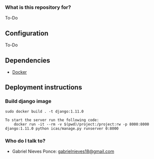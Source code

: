 ### What is this repository for? ###

To-Do

## Configuration ##

To-Do

## Dependencies ##

 * [Docker](https://docs.docker.com/engine/installation/)

## Deployment instructions ##

### Build django image  ###

```
sudo docker build . -t django:1.11.0
```

```
To start the server run the following code:
	docker run -it --rm -v $(pwd)/project:/project:rw -p 8000:8000  django:1.11.0 python icas/manage.py runserver 0:8000
```

### Who do I talk to? ###

* Gabriel Nieves Ponce: gabrielnieves18@gmail.com
